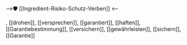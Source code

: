 -->🛡️ [[Ingredient-Risiko-Schutz-Verben]] <--

, [[drohen]], [[versprechen]], [[garantiert]], [[haften]], [[Garantiebestimmung]], [[versichern]], [[gewährleisten]], [[sichern]], [[Garantie]]
